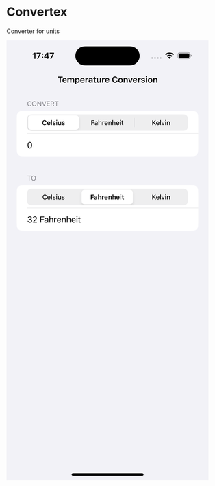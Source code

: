 # Convertex
Converter for units

![screen app](https://github.com/adaltopicotti/Convertex/blob/main/screenshot/Screen1.png?raw=true)
